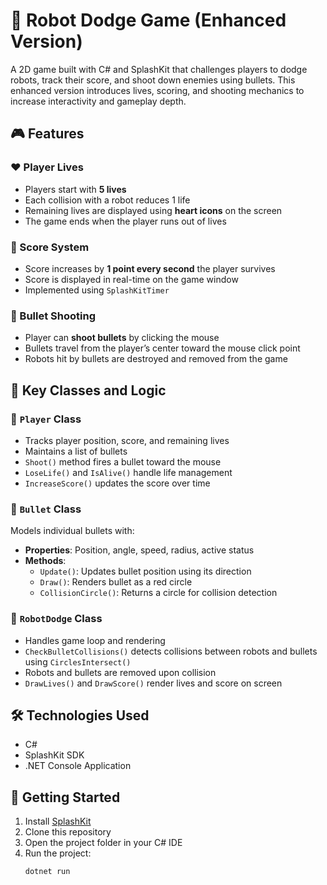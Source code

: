 # 🤖 Robot Dodge Game (Enhanced Version)

A 2D game built with C# and SplashKit that challenges players to dodge robots, track their score, and shoot down enemies using bullets. This enhanced version introduces lives, scoring, and shooting mechanics to increase interactivity and gameplay depth.

## 🎮 Features

### ❤️ Player Lives
- Players start with **5 lives**
- Each collision with a robot reduces 1 life
- Remaining lives are displayed using **heart icons** on the screen
- The game ends when the player runs out of lives

### 🧮 Score System
- Score increases by **1 point every second** the player survives
- Score is displayed in real-time on the game window
- Implemented using `SplashKitTimer`

### 🔫 Bullet Shooting
- Player can **shoot bullets** by clicking the mouse
- Bullets travel from the player’s center toward the mouse click point
- Robots hit by bullets are destroyed and removed from the game

## 🧱 Key Classes and Logic

### 🔸 `Player` Class
- Tracks player position, score, and remaining lives
- Maintains a list of bullets
- `Shoot()` method fires a bullet toward the mouse
- `LoseLife()` and `IsAlive()` handle life management
- `IncreaseScore()` updates the score over time

### 🔸 `Bullet` Class
Models individual bullets with:
- **Properties**: Position, angle, speed, radius, active status
- **Methods**:
  - `Update()`: Updates bullet position using its direction
  - `Draw()`: Renders bullet as a red circle
  - `CollisionCircle()`: Returns a circle for collision detection

### 🔸 `RobotDodge` Class
- Handles game loop and rendering
- `CheckBulletCollisions()` detects collisions between robots and bullets using `CirclesIntersect()`
- Robots and bullets are removed upon collision
- `DrawLives()` and `DrawScore()` render lives and score on screen

## 🛠️ Technologies Used
- C#
- SplashKit SDK
- .NET Console Application

## 🚀 Getting Started

1. Install [SplashKit](https://splashkit.io/get-started/)
2. Clone this repository
3. Open the project folder in your C# IDE
4. Run the project:
   ```bash
   dotnet run
